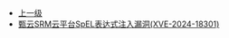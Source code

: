 * [上一级](docs/wy876_poc/)
* [甄云SRM云平台SpEL表达式注入漏洞(XVE-2024-18301)](docs/wy876_poc/%E4%B8%8A%E6%B5%B7%E7%94%84%E4%BA%91/%E7%94%84%E4%BA%91SRM%E4%BA%91%E5%B9%B3%E5%8F%B0SpEL%E8%A1%A8%E8%BE%BE%E5%BC%8F%E6%B3%A8%E5%85%A5%E6%BC%8F%E6%B4%9E%28XVE-2024-18301%29.md)
